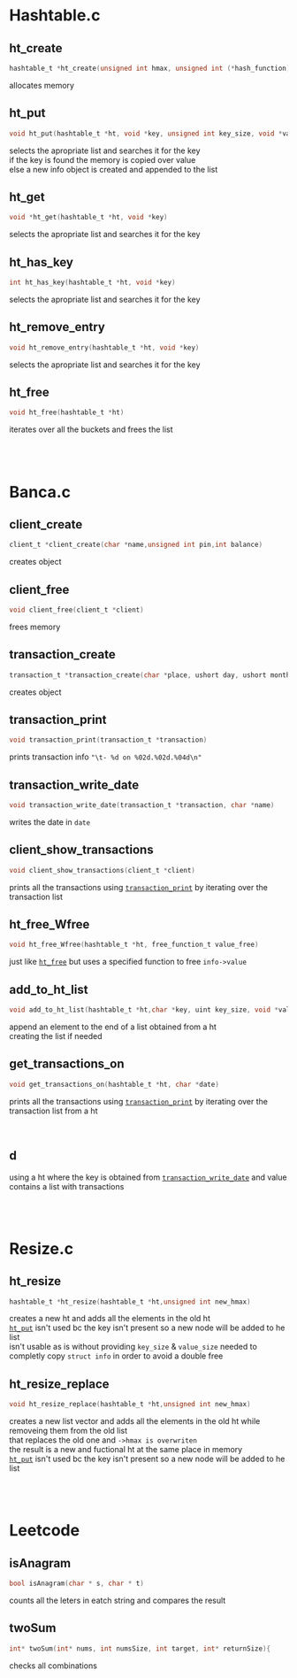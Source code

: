 # Hashtable.c

## ht_create
```c
hashtable_t *ht_create(unsigned int hmax, unsigned int (*hash_function)(void*), int (*compare_function)(void*, void*));
```
allocates memory

## ht_put
```c
void ht_put(hashtable_t *ht, void *key, unsigned int key_size, void *value, unsigned int value_size)
```
selects the apropriate list and searches it for the key<BR>
if the key is found the memory is copied over value<BR>
else a new info object is created and appended to the list

## ht_get
```c
void *ht_get(hashtable_t *ht, void *key)
```
selects the apropriate list and searches it for the key

## ht_has_key
```c
int ht_has_key(hashtable_t *ht, void *key)
```
selects the apropriate list and searches it for the key

## ht_remove_entry
```c
void ht_remove_entry(hashtable_t *ht, void *key)
```
selects the apropriate list and searches it for the key

## ht_free
```c
void ht_free(hashtable_t *ht)
```
iterates over all the buckets and frees the list

<BR>
<BR>

# Banca.c

## client_create
```c
client_t *client_create(char *name,unsigned int pin,int balance)
```
creates object

## client_free
```c
void client_free(client_t *client)
```
frees memory

## transaction_create
```c
transaction_t *transaction_create(char *place, ushort day, ushort month, ushort year, int ammount)
```
creates object

## transaction_print
```c
void transaction_print(transaction_t *transaction)
```
prints transaction info ``"\t- %d on %02d.%02d.%04d\n"``

## transaction_write_date
```c
void transaction_write_date(transaction_t *transaction, char *name)
```
writes the date in ``date``

## client_show_transactions
```c
void client_show_transactions(client_t *client)
```
prints all the transactions using [`transaction_print`](#transaction_print) by iterating over the transaction list

## ht_free_Wfree
```c
void ht_free_Wfree(hashtable_t *ht, free_function_t value_free)
```
just like [`ht_free`](#ht_free) but uses a specified function to free ``info->value``

## add_to_ht_list
```c
void add_to_ht_list(hashtable_t *ht,char *key, uint key_size, void *value, uint value_size)
```
append an element to the end of a list obtained from a ht<BR>
creating the list if needed

## get_transactions_on
```c
void get_transactions_on(hashtable_t *ht, char *date)
```
prints all the transactions using [`transaction_print`](#transaction_print) by iterating over the transaction list from a ht

<BR>

## d
using a ht where the key is obtained from [`transaction_write_date`](#transaction_write_date) and value contains a list with transactions

<BR>
<BR>

# Resize.c

## ht_resize
```c
hashtable_t *ht_resize(hashtable_t *ht,unsigned int new_hmax)
```
creates a new ht and adds all the elements in the old ht<BR>
[`ht_put`](#ht_put) isn't used bc the key isn't present so a new node will be added to he list<BR>
isn't usable as is without providing `key_size` & `value_size` needed to completly copy `struct info` in order to avoid a double free

## ht_resize_replace
```c
void ht_resize_replace(hashtable_t *ht,unsigned int new_hmax)
```
creates a new list vector and adds all the elements in the old ht while removeing them from the old list<BR>
that replaces the old one and `->hmax is overwriten`<BR>
the result is a new and fuctional ht at the same place in memory<BR>
[`ht_put`](#ht_put) isn't used bc the key isn't present so a new node will be added to he list<BR>

<BR>
<BR>

# Leetcode

## isAnagram
```c
bool isAnagram(char * s, char * t)
```
counts all the leters in eatch string and compares the result

## twoSum
```c
int* twoSum(int* nums, int numsSize, int target, int* returnSize){
```
checks all combinations
